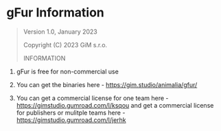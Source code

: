 # gFur Information

> Version 1.0, January 2023
> 
> Copyright (C) 2023 GiM s.r.o.
> 
> INFORMATION

1. gFur is free for non-commercial use

2. You can get the binaries here - https://gim.studio/animalia/gfur/

2. You can get a commercial license for one team here - https://gimstudio.gumroad.com/l/ksqou and get a commercial license for publishers or mulitple teams here - https://gimstudio.gumroad.com/l/jerhk
